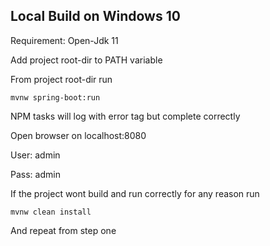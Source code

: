## Local Build on Windows 10

Requirement: Open-Jdk 11

Add project root-dir to PATH variable

From project root-dir run 

`mvnw spring-boot:run`

NPM tasks will log with error tag but complete correctly

Open browser on localhost:8080

User: admin

Pass: admin

If the project wont build and run correctly for any reason run

`mvnw clean install`

And repeat from step one

